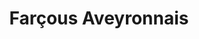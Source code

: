 ---
uuid: c9e2f843-bf62-4353-b7a0-33cf21e2487c
title: Farçous Aveyronnais
draft: false
layout: recettes
type: plat
categories:
  - Bouchées salées
regime:
  - vegetarien
region: Aveyrons
cuisson: Oui
temperature: Chaud
plate: 220
check: Oui
checkAlwaysOk: false
ingredients:
  legumes:
    - title: Citron confit
      quantite: 400
      unit: grammes
      commentaire: sauce
    - title: Ail
      quantite: 320
      unit: grammes
      commentaire: ~ 4 têtes
    - title: Oignon
      quantite: 14
      unit: Kg
    - title: Bette (blette)
      quantite: 10
      unit: Kg
  lof:
    - title: huile de friture
      quantite: 5
      unit: litre
    - title: Farine de blé
      quantite: 4
      unit: Kg
    - title: Lait demi-écrémé
      quantite: 7.5
      unit: litre
    - title: Oeuf
      quantite: 46
      unit: unité
  autres:
    - title: Levure chimique
      quantite: 77
      unit: grammes
  epices:
    - title: Persil frais
      quantite: 8
      unit: bottes
  frais:
    - title: Fromage blanc
      quantite: 17.5
      unit: Kg
      commentaire: sauce
materiel:
  - Plat Paela
preparation: >-
  * Commencer par nettoyer les verts de blettes, éplucher ail et oignon.

  * Réserver les côtes de blettes pour une autre recette.

  * Hâcher le plus petit possible le vert des blettes, le persil, les oignons et l'ail. Ou tout mixer.

  * Mélanger farine et œufs.

  * Conseil d'intégrer les œufs un par un.

  * Ajouter le lait et mélanger de nouveau.

  * Incorporer la garniture, saler, poivrer et mélanger une dernière fois.

  * Faire chauffer de l'huile dans la grande poêle et faire cuire les farçous quelques minutes.

  * Ils doivent être bien dorés.




  **SAUCE :**


  * Hâcher très fin les citrons confits.

  * Mélanger tous les ingrédients et saler, poivrer.

  * Goûter !!
publishDate: 2024-05-21T14:48:00.000Z
---